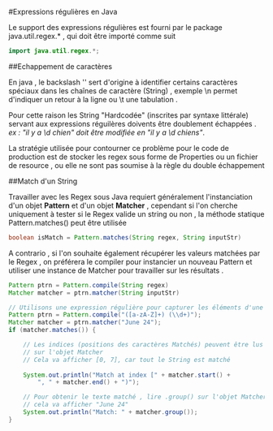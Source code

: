 #Expressions régulières en Java

Le support des expressions régulières est fourni par le package java.util.regex.\* , qui doit être importé comme suit

```java
import java.util.regex.*;
```

##Echappement de caractères

En java , le backslash '\' sert d'origine à identifier certains caractères spéciaux dans les chaînes de caractère (String) , exemple \n permet d'indiquer un retour à la ligne ou \t une tabulation .

Pour cette raison les String "Hardcodée" (inscrites par syntaxe littérale) servant aux expressions réguilères doivents être doublement échappées . _ex : "il y a \d chien" doit être modifiée en "il y a \\d chiens"_.

La stratégie utilisée pour contourner ce problème pour le code de production est de stocker les regex sous forme de Properties ou un fichier de resource , ou elle ne sont pas soumise à la règle du double échappement

##Match d'un String

Travailler avec les Regex sous Java requiert généralement l'instanciation d'un objet **Pattern** et d'un objet **Matcher** , cependant si l'on cherche uniquement à tester si le Regex valide un string ou non , la méthode statique Pattern.matches() peut être utilisée

```java
boolean isMatch = Pattern.matches(String regex, String inputStr)
```

A contrario , si l'on souhaite également récupérer les valeurs matchées par le Regex , on préférera le compiler pour instancier un nouveau Pattern et utiliser une instance de Matcher pour travailler sur les résultats .

```java
Pattern ptrn = Pattern.compile(String regex)
Matcher matcher = ptrn.matcher(String inputStr)
```

```java
// Utilisons une expression régulière pour capturer les éléments d'une date.
Pattern ptrn = Pattern.compile("([a-zA-Z]+) (\\d+)");
Matcher matcher = ptrn.matcher("June 24");
if (matcher.matches()) {

    // Les indices (positions des caractères Matchés) peuvent être lus via .start() et .end() 
    // sur l'objet Matcher
    // Cela va afficher [0, 7], car tout le String est matché
    
    System.out.println("Match at index [" + matcher.start() + 
        ", " + matcher.end() + ")");

    // Pour obtenir le texte matché , lire .group() sur l'objet Matcher
    // cela va afficher "June 24"
    System.out.println("Match: " + matcher.group());
}
```
